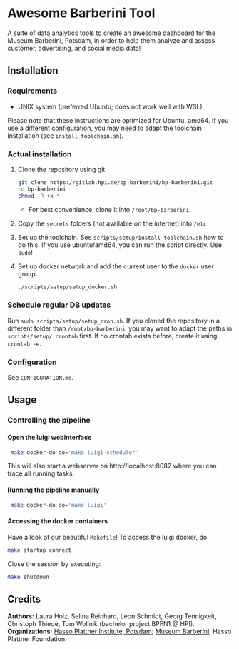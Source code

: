 # Awesome Barberini Tool

A suite of data analytics tools to create an awesome dashboard for the Museum Barberini, Potsdam, in order to help them analyze and assess customer, advertising, and social media data!  

## Installation

### Requirements

- UNIX system (preferred Ubuntu; does not work well with WSL)

Please note that these instructions are optimized for Ubuntu, amd64. If you use a different configuration, you may need to adapt the toolchain installation (see `install_toolchain.sh`).

### Actual installation

1. Clone the repository using git

   ```bash
   git clone https://gitlab.hpi.de/bp-barberini/bp-barberini.git
   cd bp-barberini
   chmod -R +x *
   ```
   
   - For best convenience, clone it into `/root/bp-barberini`.

2. Copy the `secrets` folders (not available on the internet) into `/etc`

3. Set up the toolchain. See `scripts/setup/install_toolchain.sh` how to do this. If you use ubuntu/amd64, you can run the script directly. Use `sudo`!

4. Set up docker network and add the current user to the `docker` user group.

   ```bash
   ./scripts/setup/setup_docker.sh
   ```

### Schedule regular DB updates

Run `sudo scripts/setup/setup_cron.sh`. If you cloned the repository in a different folder than `/root/bp-barberini`, you may want to adapt the paths in `scripts/setup/.crontab` first. If no crontab exists before, create it using `crontab -e`.

### Configuration

See `CONFIGURATION.md`.


## Usage

### Controlling the pipeline

#### Open the luigi webinterface

```bash
 make docker-do do='make luigi-scheduler'
```

This will also start a webserver on http://localhost:8082 where you can trace all running tasks.

#### Running the pipeline manually

```bash
 make docker-do do='make luigi'
```

#### Accessing the docker containers

Have a look at our beautiful `Makefile`! To access the luigi docker, do:

```bash
make startup connect
```

Close the session by executing:

```bash
make shutdown
```

## Credits

**Authors:** Laura Holz, Selina Reinhard, Leon Schmidt, Georg Tennigkeit, Christoph Thiede, Tom Wollnik (bachelor project BPFN1 @ HPI).
**Organizations:** [Hasso Plattner Institute, Potsdam](https://hpi.de/en); [Museum Barberini](https://www.museum-barberini.com/en/); Hasso Plattner Foundation.
